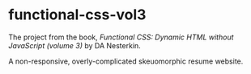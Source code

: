 # functional-css-vol3

The project from the book, *Functional CSS: Dynamic HTML without JavaScript (volume 3)* by DA Nesterkin.

A non-responsive, overly-complicated skeuomorphic resume website.
